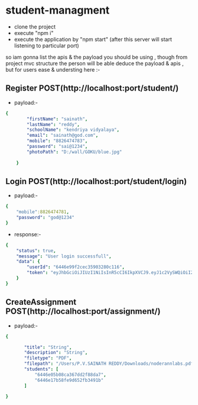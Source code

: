 # student-managment

- clone the project 
- execute "npm i"
- execute the application by "npm start"
(after this server will start listening to particular port)


so iam gonna list the apis & the payload you should be using , though from project mvc structure the person will be able deduce the payload & apis , but for users ease & understing here :-


## Register POST(http://localhost:port/student/)
- payload:-
```yaml
{
        "firstName": "sainath",
        "lastName": "reddy",
        "schoolName": "kendriya vidyalaya",
        "email": "sainath@god.com",
        "mobile": "8826474783",
        "password": "sai@1234",
        "photoPath": "D:/wall/GOKU/blue.jpg"
       
    }
 ```
     
     
  ## Login POST(http://localhost:port/student/login)
  - payload:-
```yaml
{
    "mobile":8826474781,
    "password": "god@1234"
}
```


  - response:-
```yaml
{
    "status": true,
    "message": "User login successfull",
    "data": {
        "userId": "6446e99f2cec35903280c116",
        "token": "eyJhbGciOiJIUzI1NiIsInR5cCI6IkpXVCJ9.eyJ1c2VySWQiOiI2NDQ2ZTk5ZjJjZWMzNTkwMzI4MGMxMTYiLCJpYXQiOjE2ODI0MDIxMDEsImV4cCI6MTY4MjQ2MjEwMX0.Vffmhs0HyHYgNLihzUlBbnajngoaRBjIyMq91zXw6WU"
    }
}
```

## CreateAssignment POST(http://localhost:port/assignment/)
  - payload:-
 ```yaml
{

        "title": "String",
        "description": "String",
        "filetype": "PDF",
        "filepath": "/Users/P.V.SAINATH REDDY/Downloads/noderannlabs.pdf" ,
        "students": [
            "6446e05b08ca367dd2f88da7",
            "6446e17b58fe9d652fb3491b"
        ]

}
```
    
    




